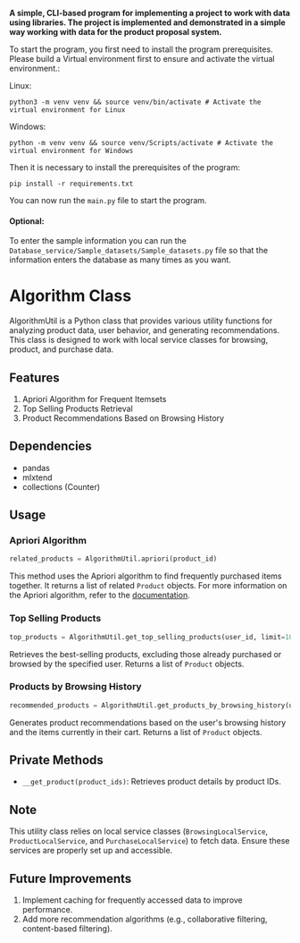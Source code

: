 **A simple, CLI-based program for implementing a project to work with data using libraries.
The project is implemented and demonstrated in a simple way working with data for the product proposal system.**

To start the program, you first need to install the program prerequisites.
Please build a Virtual environment first to ensure and activate the virtual environment.:

Linux:

```
python3 -m venv venv && source venv/bin/activate # Activate the virtual environment for Linux
```

Windows:

```shell
python -m venv venv && source venv/Scripts/activate # Activate the virtual environment for Windows
```

Then it is necessary to install the prerequisites of the program:

```
pip install -r requirements.txt
```

You can now run the `main.py` file to start the program.

#### Optional:

To enter the sample information you can run the `Database_service/Sample_datasets/Sample_datasets.py` file so that the
information enters the database as many times as you want.

# Algorithm Class

AlgorithmUtil is a Python class that provides various utility functions for analyzing product data, user behavior, and
generating recommendations. This class is designed to work with local service classes for browsing, product, and
purchase data.

## Features

1. Apriori Algorithm for Frequent Itemsets
2. Top Selling Products Retrieval
3. Product Recommendations Based on Browsing History

## Dependencies

- pandas
- mlxtend
- collections (Counter)

## Usage

### Apriori Algorithm

```python
related_products = AlgorithmUtil.apriori(product_id)
```

This method uses the Apriori algorithm to find frequently purchased items together. It returns a list of
related `Product` objects. For more information on the Apriori algorithm, refer to
the [documentation](https://www.dbs.ifi.lmu.de/Lehre/KDD/SS16/skript/3_FrequentItemsetMining.pdf).

### Top Selling Products

```python
top_products = AlgorithmUtil.get_top_selling_products(user_id, limit=10)
```

Retrieves the best-selling products, excluding those already purchased or browsed by the specified user. Returns a list
of `Product` objects.

### Products by Browsing History

```python
recommended_products = AlgorithmUtil.get_products_by_browsing_history(user_id, cart)
```

Generates product recommendations based on the user's browsing history and the items currently in their cart. Returns a
list of `Product` objects.

## Private Methods

- `__get_product(product_ids)`: Retrieves product details by product IDs.

## Note

This utility class relies on local service classes (`BrowsingLocalService`, `ProductLocalService`,
and `PurchaseLocalService`) to fetch data. Ensure these services are properly set up and accessible.

## Future Improvements

1. Implement caching for frequently accessed data to improve performance.
2. Add more recommendation algorithms (e.g., collaborative filtering, content-based filtering).
